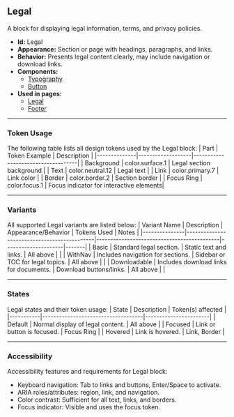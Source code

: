 ## Legal
A block for displaying legal information, terms, and privacy policies.
- **Id:** Legal
- **Appearance:** Section or page with headings, paragraphs, and links.
- **Behavior:** Presents legal content clearly, may include navigation or download links.
- **Components:**
  - [Typography](../components/Typography.md)
  - [Button](../components/Button.md)
- **Used in pages:**
  - [Legal](../pages/Legal.md)
  - [Footer](../pages/Footer.md)

---

### Token Usage
The following table lists all design tokens used by the Legal block:
| Part         | Token Example      | Description                        |
|--------------|-------------------|------------------------------------|
| Background   | color.surface.1   | Legal section background           |
| Text         | color.neutral.12  | Legal text                         |
| Link         | color.primary.7   | Link color                         |
| Border       | color.border.2    | Section border                     |
| Focus Ring   | color.focus.1     | Focus indicator for interactive elements|

---

### Variants
All supported Legal variants are listed below:
| Variant Name   | Description                                 | Appearance/Behavior                        | Tokens Used         | Notes |
|---------------|---------------------------------------------|--------------------------------------------|---------------------|-------|
| Basic         | Standard legal section.                      | Static text and links.                     | All above           |       |
| WithNav       | Includes navigation for sections.            | Sidebar or TOC for legal topics.           | All above           |       |
| Downloadable  | Includes download links for documents.       | Download buttons/links.                    | All above           |       |

---

### States
Legal states and their token usage:
| State     | Description                        | Token(s) affected      |
|-----------|------------------------------------|-----------------------|
| Default   | Normal display of legal content.   | All above             |
| Focused   | Link or button is focused.         | Focus Ring            |
| Hovered   | Link is hovered.                   | Link, Border          |

---

### Accessibility
Accessibility features and requirements for Legal block:
- Keyboard navigation: Tab to links and buttons, Enter/Space to activate.
- ARIA roles/attributes: region, link, and navigation.
- Color contrast: Sufficient for all text, links, and borders.
- Focus indicator: Visible and uses the focus token.
